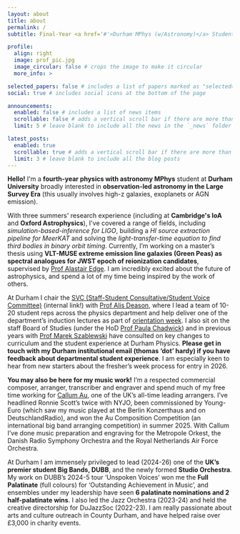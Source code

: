 ```yaml
---
layout: about
title: about
permalink: /
subtitle: Final-Year <a href='#'>Durham MPhys (w/Astronomy)</a> Student. Award-Winning Composer & Arranger.

profile:
  align: right
  image: prof_pic.jpg
  image_circular: false # crops the image to make it circular
  more_info: >

selected_papers: false # includes a list of papers marked as "selected={true}"
social: true # includes social icons at the bottom of the page

announcements:
  enabled: false # includes a list of news items
  scrollable: false # adds a vertical scroll bar if there are more than 3 news items
  limit: 5 # leave blank to include all the news in the `_news` folder

latest_posts:
  enabled: true
  scrollable: true # adds a vertical scroll bar if there are more than 3 new posts items
  limit: 3 # leave blank to include all the blog posts
---
```


__Hello!__ I'm a __fourth-year physics with astronomy MPhys__ student at __Durham University__ broadly interested in __observation-led astronomy in the Large Survey Era__ (this usually involves high-z galaxies, exoplanets or AGN emission). 

With three summers' research experience (including at __Cambridge's IoA__ and __Oxford Astrophysics__), I've covered a range of fields, including _simulation-based-inference for LIGO_, building a _HI source extraction pipeline for MeerKAT_ and solving the _light-transfer-time equation to find third bodies in binary orbit timing_.  Currently, I’m working on a master’s thesis using __VLT-MUSE extreme emission line galaxies (Green Peas) as spectral analogues for JWST epoch of reionization candidates__, supervised by [Prof Alastair Edge](https://astro.dur.ac.uk/~ace/). I am incredibly excited about the future of astrophysics, and spend a lot of my time being inspired by the work of others. 

At Durham I chair the [SVC (Staff-Student Consultative/Student Voice Committee)](https://durhamuniversity.sharepoint.com/teams/PhysicsHub/SitePages/Student-Staff-Consultative-Committee-(SSCC).aspx) (internal link!) with [Prof Alis Deason](https://alisdeason.wixsite.com/home), where I lead a team of 10-20 student reps across the physics department and help deliver one of the department’s induction lectures as part of [orientation week](https://www.durham.ac.uk/departments/academic/physics/welcome/). I also sit on the staff Board of Studies (under the HoD [Prof Paula Chadwick](https://www.durham.ac.uk/staff/p-m-chadwick/)) and in previous years with [Prof Marek Szablewski](https://www.durham.ac.uk/staff/marek-szablewski/) have consulted on key changes to curriculum and the student experience at Durham Physics. __Please get in touch with my Durham institutional email (thomas ‘dot’ hardy)  if you have feedback about departmental student experience__. I am especially keen to hear from new starters about the fresher’s week process for entry in 2026.

__You may also be here for my music work!__ I’m a respected commercial composer, arranger, transcriber and engraver and spend much of my free time working for [Callum Au](https://callumaumusic.com/), one of the UK’s all-time leading arrangers. I’ve headlined Ronnie Scott’s twice with NYJO, been commissioned by Young-Euro (which saw my music played at the Berlin Konzerthaus and on DeutschlandRadio), and won the Au Composition Competition (an international big band arranging competition) in summer 2025. With Callum I’ve done music preparation and engraving for the Metropole Orkest, the Danish Radio Symphony Orchestra and the Royal Netherlands Air Force Orchestra.

At Durham I am immensely privileged to lead (2024-26) one of the __UK’s premier student Big Bands, DUBB__, and the newly formed __Studio Orchestra__. My work on DUBB’s 2024-5 tour ‘Unspoken Voices’ won me the __Full Palatinate__ (full colours) for ‘Outstanding Achievement in Music’, and ensembles under my leadership have seen __6 palatinate nominations and 2 half-palatinate wins__. I also led the Jazz Orchestra (2023-24) and held the creative directorship for DuJazzSoc (2022-23). I am really passionate about arts and culture outreach in County Durham, and have helped raise over £3,000 in charity events.
